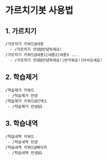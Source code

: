 # 가르치기봇 사용법

## 1. 가르치기

```text
/가르치기 키워드@내용
  - /가르치기 안녕@안녕하세요!
/가르치기 키워드@내용1|내용2|내용3 ...
  - /가르치기 안녕@안녕하세요!|반가워요!|어서오세요!
```

## 2. 학습제거

```text
/학습제거 키워드
 - /학습제거 안녕
/학습제거 키워드@인덱스
 - /학습제거 안녕@1
```

## 3. 학습내역

```text
/학습내역 키워드
 - /학습내역 안녕
/학습내역 키워드@페이지
 - /학습내역 안녕@1
```
